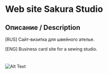# Web site Sakura Studio 

<h2> Описание / Description </h2>
[RUS] Сайт-визитка для швейного ателье.

[ENG] Business card site for a sewing studio.
# 
![Alt Text](https://media.giphy.com/media/v1.Y2lkPTc5MGI3NjExYWlrMTAxeXB5ZzRtZXIzNWl4MnNpbWQyNXVwOXYxdGg4dWdlY2hkOCZlcD12MV9pbnRlcm5hbF9naWZfYnlfaWQmY3Q9Zw/ZsNsoFxpTFkNo2mEp2/giphy.gif)
